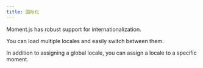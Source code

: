 ```yaml
---
title: 国际化
---
```



Moment.js has robust support for internationalization.

You can load multiple locales and easily switch between them.

In addition to assigning a global locale, you can assign a locale to a specific
moment.
